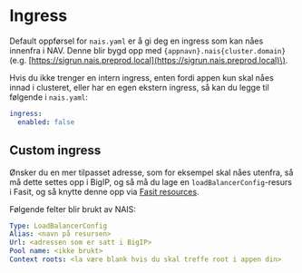# Ingress

Default oppførsel for `nais.yaml` er å gi deg en ingress som kan nåes innenfra i NAV. Denne blir bygd opp med `{appnavn}.nais{cluster.domain}` \(e.g. [https://sigrun.nais.preprod.local](https://sigrun.nais.preprod.local)\).

Hvis du ikke trenger en intern ingress, enten fordi appen kun skal nåes innad i clusteret, eller har en egen ekstern ingress, så kan du legge til følgende i `nais.yaml`:

```yaml
ingress:
  enabled: false
```

## Custom ingress

Ønsker du en mer tilpasset adresse, som for eksempel skal nåes utenfra, så må dette settes opp i BigIP, og så må du lage en `loadBalancerConfig`-resurs i Fasit, og så knytte denne opp via [Fasit resources](https://github.com/nais/doc/tree/c4e8deb972ab60a39a34f32ddc8b7e9b954ec92a/documentation/contracts/fasit_resources.md).

Følgende felter blir brukt av NAIS:

```yaml
Type: LoadBalancerConfig
Alias: <navn på resursen>
Url: <adressen som er satt i BigIP>
Pool name: <ikke brukt>
Context roots: <la være blank hvis du skal treffe root i appen din>
```

